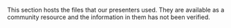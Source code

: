 This section hosts the files that our presenters used. They are available as a community resource and the information in them has not been verified.
